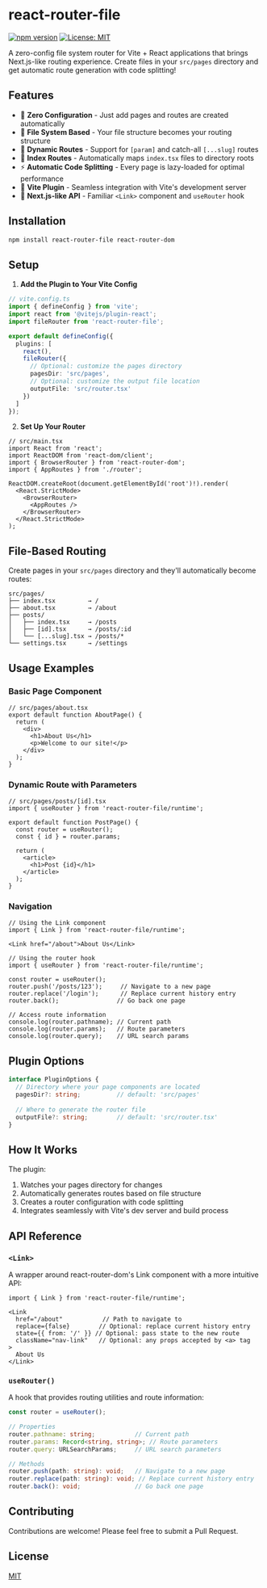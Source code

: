 # react-router-file

[![npm version](https://badge.fury.io/js/react-router-file.svg)](https://badge.fury.io/js/react-router-file)
[![License: MIT](https://img.shields.io/badge/License-MIT-yellow.svg)](https://opensource.org/licenses/MIT)

A zero-config file system router for Vite + React applications that brings Next.js-like routing experience. Create files in your `src/pages` directory and get automatic route generation with code splitting!

## Features

* 🚀 **Zero Configuration** - Just add pages and routes are created automatically
* 📁 **File System Based** - Your file structure becomes your routing structure
* 🔄 **Dynamic Routes** - Support for `[param]` and catch-all `[...slug]` routes
* 🎯 **Index Routes** - Automatically maps `index.tsx` files to directory roots
* ⚡ **Automatic Code Splitting** - Every page is lazy-loaded for optimal performance
* 🔌 **Vite Plugin** - Seamless integration with Vite's development server
* 🎨 **Next.js-like API** - Familiar `<Link>` component and `useRouter` hook

## Installation

```bash
npm install react-router-file react-router-dom
```

## Setup

1. **Add the Plugin to Your Vite Config**

```ts
// vite.config.ts
import { defineConfig } from 'vite';
import react from '@vitejs/plugin-react';
import fileRouter from 'react-router-file';

export default defineConfig({
  plugins: [
    react(),
    fileRouter({
      // Optional: customize the pages directory
      pagesDir: 'src/pages',
      // Optional: customize the output file location
      outputFile: 'src/router.tsx'
    })
  ]
});
```

2. **Set Up Your Router**

```tsx
// src/main.tsx
import React from 'react';
import ReactDOM from 'react-dom/client';
import { BrowserRouter } from 'react-router-dom';
import { AppRoutes } from './router';

ReactDOM.createRoot(document.getElementById('root')!).render(
  <React.StrictMode>
    <BrowserRouter>
      <AppRoutes />
    </BrowserRouter>
  </React.StrictMode>
);
```

## File-Based Routing

Create pages in your `src/pages` directory and they'll automatically become routes:

```
src/pages/
├── index.tsx         → /
├── about.tsx         → /about
├── posts/
│   ├── index.tsx     → /posts
│   ├── [id].tsx      → /posts/:id
│   └── [...slug].tsx → /posts/*
└── settings.tsx      → /settings
```

## Usage Examples

### Basic Page Component

```tsx
// src/pages/about.tsx
export default function AboutPage() {
  return (
    <div>
      <h1>About Us</h1>
      <p>Welcome to our site!</p>
    </div>
  );
}
```

### Dynamic Route with Parameters

```tsx
// src/pages/posts/[id].tsx
import { useRouter } from 'react-router-file/runtime';

export default function PostPage() {
  const router = useRouter();
  const { id } = router.params;

  return (
    <article>
      <h1>Post {id}</h1>
    </article>
  );
}
```

### Navigation

```tsx
// Using the Link component
import { Link } from 'react-router-file/runtime';

<Link href="/about">About Us</Link>

// Using the router hook
import { useRouter } from 'react-router-file/runtime';

const router = useRouter();
router.push('/posts/123');     // Navigate to a new page
router.replace('/login');      // Replace current history entry
router.back();                // Go back one page

// Access route information
console.log(router.pathname); // Current path
console.log(router.params);   // Route parameters
console.log(router.query);    // URL search params
```

## Plugin Options

```ts
interface PluginOptions {
  // Directory where your page components are located
  pagesDir?: string;          // default: 'src/pages'
  
  // Where to generate the router file
  outputFile?: string;        // default: 'src/router.tsx'
}
```

## How It Works

The plugin:
1. Watches your pages directory for changes
2. Automatically generates routes based on file structure
3. Creates a router configuration with code splitting
4. Integrates seamlessly with Vite's dev server and build process

## API Reference

### `<Link>`
A wrapper around react-router-dom's Link component with a more intuitive API:

```tsx
import { Link } from 'react-router-file/runtime';

<Link 
  href="/about"           // Path to navigate to
  replace={false}        // Optional: replace current history entry
  state={{ from: '/' }} // Optional: pass state to the new route
  className="nav-link"   // Optional: any props accepted by <a> tag
>
  About Us
</Link>
```

### `useRouter()`
A hook that provides routing utilities and route information:

```ts
const router = useRouter();

// Properties
router.pathname: string;           // Current path
router.params: Record<string, string>; // Route parameters
router.query: URLSearchParams;     // URL search parameters

// Methods
router.push(path: string): void;   // Navigate to a new page
router.replace(path: string): void; // Replace current history entry
router.back(): void;               // Go back one page
```

## Contributing

Contributions are welcome! Please feel free to submit a Pull Request.

## License

[MIT](LICENSE)
